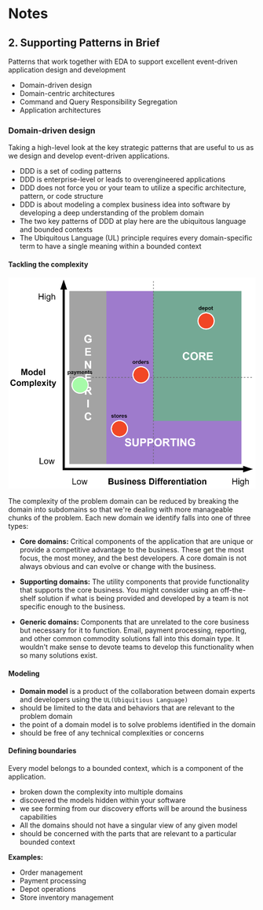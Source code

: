 # Notes

## 2. Supporting Patterns in Brief

Patterns that work together with EDA to support excellent event-driven application design and development

- Domain-driven design
- Domain-centric architectures
- Command and Query Responsibility Segregation
- Application architectures

### Domain-driven design

Taking a high-level look at the key strategic patterns that are useful to us as we design and develop event-driven applications.

- DDD is a set of coding patterns
- DDD is enterprise-level or leads to overengineered applications
- DDD does not force you or your team to utilize a specific architecture, pattern, or code structure
- DDD is about modeling a complex business idea into software by developing a deep understanding of the problem domain
- The two key patterns of DDD at play here are the ubiquitous language and bounded contexts
- The Ubiquitous Language (UL) principle requires every domain-specific term to have a single meaning within a bounded context

#### Tackling the complexity

![A core domain chart for the MallBots domains](../media/model-complex.png)

The complexity of the problem domain can be reduced by breaking the domain into subdomains so that we're dealing with more manageable chunks of the problem. Each new domain we identify falls into one of three types:

- **Core domains:** Critical components of the application that are unique or provide a competitive advantage to the business. These get the most focus, the most money, and the best developers. A core domain is not always obvious and can evolve or change with the business.

- **Supporting domains:** The utility components that provide functionality that supports the core business. You might consider using an off-the-shelf solution if what is being provided and developed by a team is not specific enough to the business.

- **Generic domains:** Components that are unrelated to the core business but necessary for it to function. Email, payment processing, reporting, and other common commodity solutions fall into this domain type. It wouldn't make sense to devote teams to develop this functionality when so many solutions exist.

#### Modeling

- **Domain model** is a product of the collaboration between domain experts and developers using the `UL(Ubiquitious Language)`
- should be limited to the data and behaviors that are relevant to the problem domain
- the point of a domain model is to solve problems identified in the domain
- should be free of any technical complexities or concerns

#### Defining boundaries

Every model belongs to a bounded context, which is a component of the application.

- broken down the complexity into multiple domains
- discovered the models hidden within your software
- we see forming from our discovery efforts will be around the business capabilities
- All the domains should not have a singular view of any given model
- should be concerned with the parts that are relevant to a particular bounded context

**Examples:**

- Order management
- Payment processing
- Depot operations
- Store inventory management
